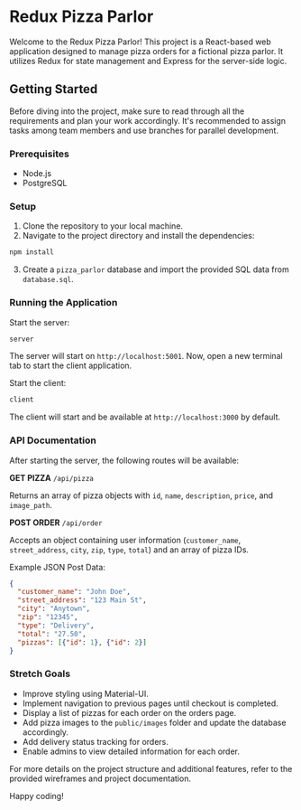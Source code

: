 # Redux Pizza Parlor

Welcome to the Redux Pizza Parlor! This project is a React-based web application designed to manage pizza orders for a fictional pizza parlor. It utilizes Redux for state management and Express for the server-side logic.

## Getting Started

Before diving into the project, make sure to read through all the requirements and plan your work accordingly. It's recommended to assign tasks among team members and use branches for parallel development.

### Prerequisites

- Node.js
- PostgreSQL

### Setup

1. Clone the repository to your local machine.
2. Navigate to the project directory and install the dependencies:

```sh
npm install
```

3. Create a `pizza_parlor` database and import the provided SQL data from `database.sql`.

### Running the Application

Start the server:

```sh
server
```

The server will start on `http://localhost:5001`. Now, open a new terminal tab to start the client application.

Start the client:

```sh
client
```

The client will start and be available at `http://localhost:3000` by default.

### API Documentation

After starting the server, the following routes will be available:

**GET PIZZA**
`/api/pizza`

Returns an array of pizza objects with `id`, `name`, `description`, `price`, and `image_path`.

**POST ORDER**
`/api/order`

Accepts an object containing user information (`customer_name`, `street_address`, `city`, `zip`, `type`, `total`) and an array of pizza IDs.

Example JSON Post Data:
```json
{
  "customer_name": "John Doe",
  "street_address": "123 Main St",
  "city": "Anytown",
  "zip": "12345",
  "type": "Delivery",
  "total": "27.50",
  "pizzas": [{"id": 1}, {"id": 2}]
}
```

### Stretch Goals

- Improve styling using Material-UI.
- Implement navigation to previous pages until checkout is completed.
- Display a list of pizzas for each order on the orders page.
- Add pizza images to the `public/images` folder and update the database accordingly.
- Add delivery status tracking for orders.
- Enable admins to view detailed information for each order.

For more details on the project structure and additional features, refer to the provided wireframes and project documentation.

Happy coding!